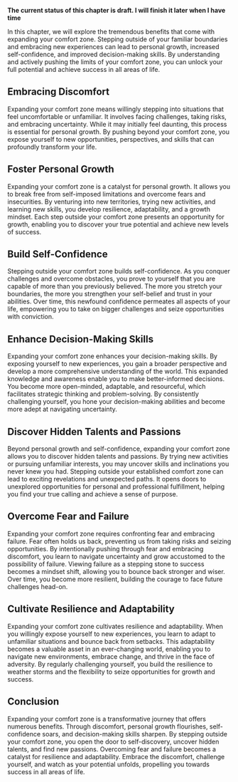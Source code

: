 **The current status of this chapter is draft. I will finish it later when I have time**

In this chapter, we will explore the tremendous benefits that come with expanding your comfort zone. Stepping outside of your familiar boundaries and embracing new experiences can lead to personal growth, increased self-confidence, and improved decision-making skills. By understanding and actively pushing the limits of your comfort zone, you can unlock your full potential and achieve success in all areas of life.

Embracing Discomfort
--------------------

Expanding your comfort zone means willingly stepping into situations that feel uncomfortable or unfamiliar. It involves facing challenges, taking risks, and embracing uncertainty. While it may initially feel daunting, this process is essential for personal growth. By pushing beyond your comfort zone, you expose yourself to new opportunities, perspectives, and skills that can profoundly transform your life.

Foster Personal Growth
----------------------

Expanding your comfort zone is a catalyst for personal growth. It allows you to break free from self-imposed limitations and overcome fears and insecurities. By venturing into new territories, trying new activities, and learning new skills, you develop resilience, adaptability, and a growth mindset. Each step outside your comfort zone presents an opportunity for growth, enabling you to discover your true potential and achieve new levels of success.

Build Self-Confidence
---------------------

Stepping outside your comfort zone builds self-confidence. As you conquer challenges and overcome obstacles, you prove to yourself that you are capable of more than you previously believed. The more you stretch your boundaries, the more you strengthen your self-belief and trust in your abilities. Over time, this newfound confidence permeates all aspects of your life, empowering you to take on bigger challenges and seize opportunities with conviction.

Enhance Decision-Making Skills
------------------------------

Expanding your comfort zone enhances your decision-making skills. By exposing yourself to new experiences, you gain a broader perspective and develop a more comprehensive understanding of the world. This expanded knowledge and awareness enable you to make better-informed decisions. You become more open-minded, adaptable, and resourceful, which facilitates strategic thinking and problem-solving. By consistently challenging yourself, you hone your decision-making abilities and become more adept at navigating uncertainty.

Discover Hidden Talents and Passions
------------------------------------

Beyond personal growth and self-confidence, expanding your comfort zone allows you to discover hidden talents and passions. By trying new activities or pursuing unfamiliar interests, you may uncover skills and inclinations you never knew you had. Stepping outside your established comfort zone can lead to exciting revelations and unexpected paths. It opens doors to unexplored opportunities for personal and professional fulfillment, helping you find your true calling and achieve a sense of purpose.

Overcome Fear and Failure
-------------------------

Expanding your comfort zone requires confronting fear and embracing failure. Fear often holds us back, preventing us from taking risks and seizing opportunities. By intentionally pushing through fear and embracing discomfort, you learn to navigate uncertainty and grow accustomed to the possibility of failure. Viewing failure as a stepping stone to success becomes a mindset shift, allowing you to bounce back stronger and wiser. Over time, you become more resilient, building the courage to face future challenges head-on.

Cultivate Resilience and Adaptability
-------------------------------------

Expanding your comfort zone cultivates resilience and adaptability. When you willingly expose yourself to new experiences, you learn to adapt to unfamiliar situations and bounce back from setbacks. This adaptability becomes a valuable asset in an ever-changing world, enabling you to navigate new environments, embrace change, and thrive in the face of adversity. By regularly challenging yourself, you build the resilience to weather storms and the flexibility to seize opportunities for growth and success.

Conclusion
----------

Expanding your comfort zone is a transformative journey that offers numerous benefits. Through discomfort, personal growth flourishes, self-confidence soars, and decision-making skills sharpen. By stepping outside your comfort zone, you open the door to self-discovery, uncover hidden talents, and find new passions. Overcoming fear and failure becomes a catalyst for resilience and adaptability. Embrace the discomfort, challenge yourself, and watch as your potential unfolds, propelling you towards success in all areas of life.
